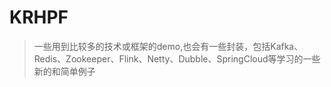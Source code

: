 # KRHPF
> 一些用到比较多的技术或框架的demo,也会有一些封装，包括Kafka、Redis、Zookeeper、Flink、Netty、Dubble、SpringCloud等学习的一些新的和简单例子
